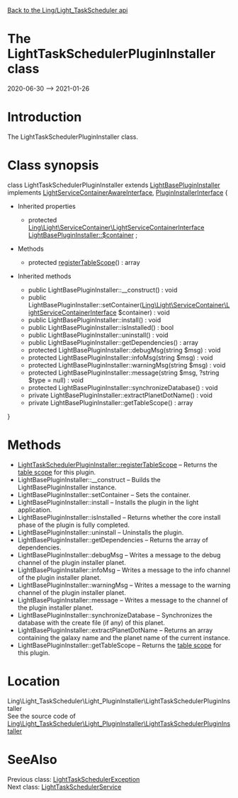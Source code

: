 [Back to the Ling/Light_TaskScheduler api](https://github.com/lingtalfi/Light_TaskScheduler/blob/master/doc/api/Ling/Light_TaskScheduler.md)



The LightTaskSchedulerPluginInstaller class
================
2020-06-30 --> 2021-01-26






Introduction
============

The LightTaskSchedulerPluginInstaller class.



Class synopsis
==============


class <span class="pl-k">LightTaskSchedulerPluginInstaller</span> extends [LightBasePluginInstaller](https://github.com/lingtalfi/Light_PluginInstaller/blob/master/doc/api/Ling/Light_PluginInstaller/PluginInstaller/LightBasePluginInstaller.md) implements [LightServiceContainerAwareInterface](https://github.com/lingtalfi/Light/blob/master/doc/api/Ling/Light/ServiceContainer/LightServiceContainerAwareInterface.md), [PluginInstallerInterface](https://github.com/lingtalfi/Light_PluginInstaller/blob/master/doc/api/Ling/Light_PluginInstaller/PluginInstaller/PluginInstallerInterface.md) {

- Inherited properties
    - protected [Ling\Light\ServiceContainer\LightServiceContainerInterface](https://github.com/lingtalfi/Light/blob/master/doc/api/Ling/Light/ServiceContainer/LightServiceContainerInterface.md) [LightBasePluginInstaller::$container](#property-container) ;

- Methods
    - protected [registerTableScope](https://github.com/lingtalfi/Light_TaskScheduler/blob/master/doc/api/Ling/Light_TaskScheduler/Light_PluginInstaller/LightTaskSchedulerPluginInstaller/registerTableScope.md)() : array

- Inherited methods
    - public LightBasePluginInstaller::__construct() : void
    - public LightBasePluginInstaller::setContainer([Ling\Light\ServiceContainer\LightServiceContainerInterface](https://github.com/lingtalfi/Light/blob/master/doc/api/Ling/Light/ServiceContainer/LightServiceContainerInterface.md) $container) : void
    - public LightBasePluginInstaller::install() : void
    - public LightBasePluginInstaller::isInstalled() : bool
    - public LightBasePluginInstaller::uninstall() : void
    - public LightBasePluginInstaller::getDependencies() : array
    - protected LightBasePluginInstaller::debugMsg(string $msg) : void
    - protected LightBasePluginInstaller::infoMsg(string $msg) : void
    - protected LightBasePluginInstaller::warningMsg(string $msg) : void
    - protected LightBasePluginInstaller::message(string $msg, ?string $type = null) : void
    - protected LightBasePluginInstaller::synchronizeDatabase() : void
    - private LightBasePluginInstaller::extractPlanetDotName() : void
    - private LightBasePluginInstaller::getTableScope() : array

}






Methods
==============

- [LightTaskSchedulerPluginInstaller::registerTableScope](https://github.com/lingtalfi/Light_TaskScheduler/blob/master/doc/api/Ling/Light_TaskScheduler/Light_PluginInstaller/LightTaskSchedulerPluginInstaller/registerTableScope.md) &ndash; Returns the [table scope](https://github.com/lingtalfi/TheBar/blob/master/discussions/table-scope.md) for this plugin.
- LightBasePluginInstaller::__construct &ndash; Builds the LightBasePluginInstaller instance.
- LightBasePluginInstaller::setContainer &ndash; Sets the container.
- LightBasePluginInstaller::install &ndash; Installs the plugin in the light application.
- LightBasePluginInstaller::isInstalled &ndash; Returns whether the core install phase of the plugin is fully completed.
- LightBasePluginInstaller::uninstall &ndash; Uninstalls the plugin.
- LightBasePluginInstaller::getDependencies &ndash; Returns the array of dependencies.
- LightBasePluginInstaller::debugMsg &ndash; Writes a message to the debug channel of the plugin installer planet.
- LightBasePluginInstaller::infoMsg &ndash; Writes a message to the info channel of the plugin installer planet.
- LightBasePluginInstaller::warningMsg &ndash; Writes a message to the warning channel of the plugin installer planet.
- LightBasePluginInstaller::message &ndash; Writes a message to the channel of the plugin installer planet.
- LightBasePluginInstaller::synchronizeDatabase &ndash; Synchronizes the database with the create file (if any) of this planet.
- LightBasePluginInstaller::extractPlanetDotName &ndash; Returns an array containing the galaxy name and the planet name of the current instance.
- LightBasePluginInstaller::getTableScope &ndash; Returns the [table scope](https://github.com/lingtalfi/TheBar/blob/master/discussions/table-scope.md) for this plugin.





Location
=============
Ling\Light_TaskScheduler\Light_PluginInstaller\LightTaskSchedulerPluginInstaller<br>
See the source code of [Ling\Light_TaskScheduler\Light_PluginInstaller\LightTaskSchedulerPluginInstaller](https://github.com/lingtalfi/Light_TaskScheduler/blob/master/Light_PluginInstaller/LightTaskSchedulerPluginInstaller.php)



SeeAlso
==============
Previous class: [LightTaskSchedulerException](https://github.com/lingtalfi/Light_TaskScheduler/blob/master/doc/api/Ling/Light_TaskScheduler/Exception/LightTaskSchedulerException.md)<br>Next class: [LightTaskSchedulerService](https://github.com/lingtalfi/Light_TaskScheduler/blob/master/doc/api/Ling/Light_TaskScheduler/Service/LightTaskSchedulerService.md)<br>
